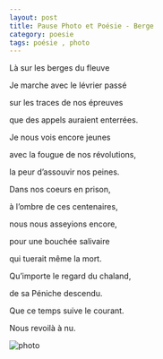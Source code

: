 ```yaml
---
layout: post
title: Pause Photo et Poésie - Berge
category: poesie
tags: poésie , photo
---
```


Là sur les berges du fleuve

Je marche avec le lévrier passé

sur les traces de nos épreuves

que des appels auraient enterrées.

Je nous vois encore jeunes

avec la fougue de nos révolutions,

la peur d’assouvir nos peines.

Dans nos coeurs en prison,

à l’ombre de ces centenaires,

nous nous asseyions encore,

pour une bouchée salivaire

qui tuerait même la mort.

Qu’importe le regard du chaland,

de sa Péniche descendu.

Que ce temps suive le courant.

Nous revoilà à nu.

![photo](https://filedn.eu/llqi9IBxlYouGRXYG2xlROb/img/2020/photoberge.jpg)
